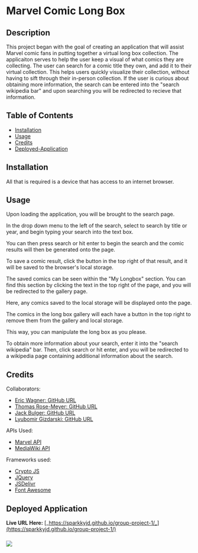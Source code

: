 # Marvel Comic Long Box

## Description
This project began with the goal of creating an application that will assist Marvel comic fans in putting together a virtual long box collection. The applicaiton serves to help the user keep a visual of what comics they are collecting. The user can search for a comic title they own, and add it to their virtual collection. This helps users quickly visualize their collection, without having to sift through their in-person collection. If the user is curious about obtaining more information, the search can be entered into the "search wikipedia bar" and upon searching you will be redirected to recieve that information.
## Table of Contents
- [Installation](#installation)
- [Usage](#usage)
- [Credits](#credits)
- [Deployed-Application](#deployed-application)

## Installation
All that is required is a device that has access to an internet browser.

## Usage
Upon loading the application, you will be brought to the search page.

In the drop down menu to the left of the search, select to search by title or year, and begin typing your search into the text box.

You can then press search or hit enter to begin the search and the comic results will then be generated onto the page.

To save a comic result, click the button in the top right of that result, and it will be saved to the browser's local storage.

The saved comics can be seen within the "My Longbox" section. You can find this section by clicking the text in the top right of the page, and you will be redirected to the gallery page.

Here, any comics saved to the local storage will be displayed onto the page.

The comics in the long box gallery will each have a button in the top right to remove them from the gallery and local storage.

This way, you can manipulate the long box as you please.

To obtain more information about your search, enter it into the "search wikipedia" bar. Then, click search or hit enter, and you will be redirected to a wikipedia page containing additional information about the search.

## Credits
Collaborators:
- [Eric Wagner: GitHub URL](https://github.com/SparkkyJD)
- [Thomas Rose-Meyer: GitHub URL](https://github.com/PrettiestRobot)
- [Jack Bulger: GitHub URL](https://github.com/jebulger?tab=repositories)
- [Lyubomir Gizdarski: GitHub URL](https://github.com/lyubomirg1995)

APIs Used:
- [Marvel API](https://developer.marvel.com/)
- [MediaWiki API](https://www.mediawiki.org/wiki/API:Tutorial)

Frameworks used:
- [Crypto JS](https://cdnjs.cloudflare.com/ajax/libs/crypto-js/4.1.1/crypto-js.min.js)
- [JQuery](https://code.jquery.com/jquery-3.5.1.min.js)
- [JSDelivr](https://cdn.jsdelivr.net/npm/bulma@0.9.4/css/bulma.min.css)
- [Font Awesome](https://cdnjs.cloudflare.com/ajax/libs/font-awesome/6.4.0/css/all.min.css)

## Deployed Application
**Live URL Here:** [_https://sparkkyjd.github.io/group-project-1/_](https://sparkkyjd.github.io/group-project-1/)

### ![](./assets/images/marvel_longbox_screenshot.png)